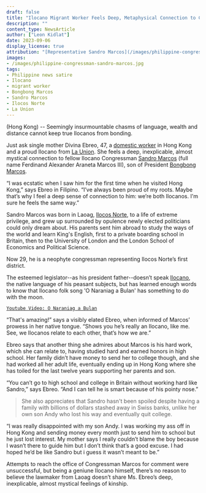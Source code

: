 ```yaml
---
draft: false
title: "Ilocano Migrant Worker Feels Deep, Metaphysical Connection to Congressman Sandro Marcos"
description: ""
content_type: NewsArticle
author: ["Leon Kidlat"]
date: 2023-09-06
display_license: true
attribution: "[Representative Sandro Marcos](/images/philippine-congressman-sandro-marcos.jpg) photo from [Wikimedia](https://commons.wikimedia.org/wiki/File:Rep._Ferdinand_Alexander_Marcos_(19th_Congress).jpg). Public Domain."
images:
- /images/philippine-congressman-sandro-marcos.jpg
tags:
- Philippine news satire
- Ilocano
- migrant worker
- Bongbong Marcos
- Sandro Marcos
- Ilocos Norte
- La Union
---
```

(Hong Kong) -- Seemingly insurmountable chasms of language, wealth and distance cannot keep true Ilocanos from bonding.

Just ask single mother Divina Ebreo, 47, a [domestic worker](/tags/migrant-worker/) in Hong Kong and a proud Ilocano from [La Union](/tags/la-union/). She feels a deep, inexplicable, almost mystical connection to fellow Ilocano Congressman [Sandro Marcos](/tags/sandro-marcos/) (full name Ferdinand Alexander Araneta Marcos III), son of President [Bongbong Marcos](/tags/bongbong-marcos/).

“I was ecstatic when I saw him for the first time when he visited Hong Kong,” says Ebreo in Filipino. “I’ve always been proud of my roots. Maybe that’s why I feel a deep sense of connection to him: we’re both Ilocanos. I'm sure he feels the same way.”

Sandro Marcos was born in Laoag, [Ilocos Norte](/tags/ilocos-norte), to a life of extreme privilege, and grew up surrounded by opulence newly elected politicians could only dream about. His parents sent him abroad to study the ways of the world and learn King's English, first to a private boarding school in Britain, then to the University of London and the London School of Economics and Political Science.

Now 29, he is a neophyte congressman representing Ilocos Norte’s first district.

The esteemed legislator--as his president father--doesn’t speak [Ilocano](/tags/ilocano/), the native language of his peasant subjects, but has learned enough words to know that Ilocano folk song 'O Naraniag a Bulan' has something to do with the moon.

[`Youtube Video: O Naraniag a Bulan`](https://www.youtube.com/watch?v=6Bv3J5xkFrE)

“That's amazing!” says a visibly elated Ebreo, when informed of Marcos’ prowess in her native tongue. “Shows you he’s really an Ilocano, like me. See, we Ilocanos relate to each other, that’s how we are.”

Ebreo says that another thing she admires about Marcos is his hard work, which she can relate to, having studied hard and earned honors in high school. Her family didn’t have money to send her to college though, and she had worked all her adult life, eventually ending up in Hong Kong where she has toiled for the last twelve years supporting her parents and son.

“You can’t go to high school and college in Britain without working hard like Sandro,” says Ebreo. “And I can tell he is smart because of his pointy nose.”

>She also appreciates that Sandro hasn't been spoiled despite having a family with billions of dollars stashed away in Swiss banks, unlike her own son Andy who lost his way and eventually quit college.

“I was really disappointed with my son Andy. I was working my ass off in Hong Kong and sending money every month just to send him to school but he just lost interest. My mother says I really couldn’t blame the boy because I wasn’t there to guide him but I don’t think that’s a good excuse. I had hoped he’d be like Sandro but i guess it wasn’t meant to be.”

Attempts to reach the office of Congressman Marcos for comment were unsuccessful, but being a geniune Ilocano himself, there’s no reason to believe the lawmaker from Laoag doesn’t share Ms. Ebreo’s deep, inexplicable, almost mystical feelings of kinship.